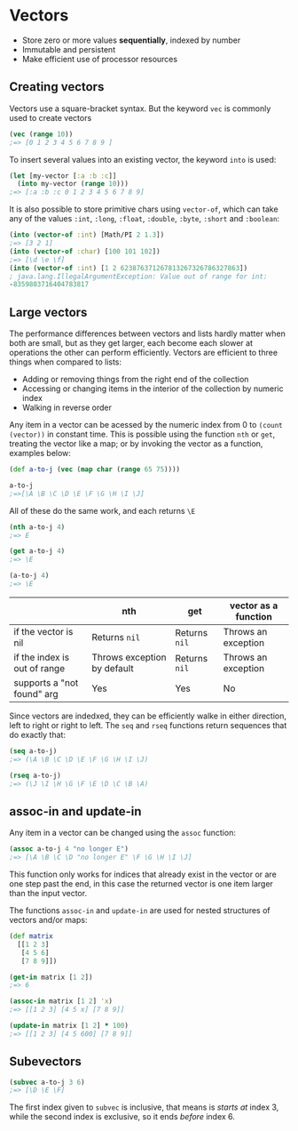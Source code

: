# Vectors

* Store zero or more values __sequentially__, indexed by number 
* Immutable and persistent
* Make efficient use of processor resources

## Creating vectors

Vectors use a square-bracket syntax. But the keyword `vec` is commonly used to create vectors
```clj
(vec (range 10))
;=> [0 1 2 3 4 5 6 7 8 9 ]
```
To insert several values into an existing vector, the keyword `into` is used:
```clj
(let [my-vector [:a :b :c]]
  (into my-vector (range 10)))
;=> [:a :b :c 0 1 2 3 4 5 6 7 8 9]
```

It is also possible to store primitive chars using `vector-of`, which can take any of the values `:int`, `:long`, `:float`, `:double`, `:byte`, `:short` and `:boolean`:

```clj
(into (vector-of :int) [Math/PI 2 1.3])
;=> [3 2 1]
(into (vector-of :char) [100 101 102])
;=> [\d \e \f]
(into (vector-of :int) [1 2 623876371267813267326786327863])
; java.lang.IllegalArgumentException: Value out of range for int:
-8359803716404783817
```

## Large vectors 

The performance differences between vectors and lists hardly matter when both are small, but as they get larger, each become each slower at operations the other can perform efficiently. Vectors are efficient to three things when compared to lists:

* Adding or removing things from the right end of the collection
* Accessing or changing items in the interior of the collection by numeric index
* Walking in reverse order

Any item in a vector can be acessed by the numeric index from 0 to `(count (vector))` in constant time. This is possible using the function `nth` or `get`, treating the vector like a map; or by invoking the vector as a function, examples below:

```clj
(def a-to-j (vec (map char (range 65 75))))

a-to-j
;=>[\A \B \C \D \E \F \G \H \I \J]
```
All of these do the same work, and each returns `\E`
```clj
(nth a-to-j 4)
;=> E

(get a-to-j 4)
;=> \E

(a-to-j 4)
;=> \E
```

|                              |             nth           |     get     | vector as a function |
|------------------------------|---------------------------|-------------|----------------------|
|if the vector is nil          |Returns `nil`              |Returns `nil`|Throws an exception   |
|if the index is out of range  |Throws exception by default|Returns `nil`|Throws an exception   |
|supports a "not found" arg    |            Yes            |      Yes    |         No           |

Since vectors are indedxed, they can be efficiently walke in either direction, left to right or right to left. The `seq` and `rseq` functions return sequences that do exactly that:
```clj
(seq a-to-j)
;=> (\A \B \C \D \E \F \G \H \I \J)

(rseq a-to-j)
;=> (\J \I \H \G \F \E \D \C \B \A)
```

## assoc-in and update-in

Any item in a vector can be changed using the `assoc` function:

```clj
(assoc a-to-j 4 "no longer E")
;=> [\A \B \C \D "no longer E" \F \G \H \I \J]
```

This function only works for indices that already exist in the vector or are one step past the end, in this case the returned vector is one item larger than the input vector.

The functions `assoc-in` and `update-in` are used for nested structures of vectors and/or maps:

```clj
(def matrix
  [[1 2 3]
   [4 5 6]
   [7 8 9]])

(get-in matrix [1 2])
;=> 6

(assoc-in matrix [1 2] 'x)
;=> [[1 2 3] [4 5 x] [7 8 9]]

(update-in matrix [1 2] * 100)
;=> [[1 2 3] [4 5 600] [7 8 9]]
```

## Subevectors

```clj
(subvec a-to-j 3 6)
;=> [\D \E \F]
```

The first index given to `subvec` is inclusive, that means is _starts at_ index 3,
while the second index is exclusive, so it ends _before_ index 6.

